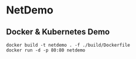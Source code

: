 # NetDemo
## Docker & Kubernetes Demo

```
docker build -t netdemo . -f ./build/Dockerfile
docker run -d -p 80:80 netdemo
```